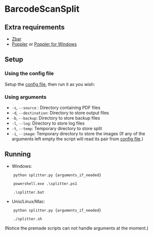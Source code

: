 # BarcodeScanSplit

## Extra requirements
- [Zbar](https://github.com/NaturalHistoryMuseum/pyzbar)
- [Poppler](https://poppler.freedesktop.org/) or [Poppler for Windows](https://github.com/oschwartz10612/poppler-windows)

## Setup

### Using the config file
Setup the [config file](config.py), then run it as you wish:

### Using arguments
- ```-s```, ```--source``` : Directory containing PDF files
- ```-d```, ```--destination```: Directory to store output files
- ```-b```, ```--backup```: Directory to store backup files
- ```-l```, ```--log```: Directory to store log files
- ```-t```, ```--temp```: Temporary directory to store split 
- ```-i```, ```--image```: Temporary directory to store the images
(If any of the arguments left empty the script will read its pair from [config file](config.py).)

## Running
- Windows:
```
    python splitter.py {arguments_if_needed}
```
```
    powershell.exe .\splitter.ps1
```
```
    .\splitter.bat
```
- Unix/Linux/Mac:
```
    python splitter.py {arguments_if_needed}
```
```
    ./splitter.sh
```
(Notice the premade scripts can not handle arguments at the moment.)